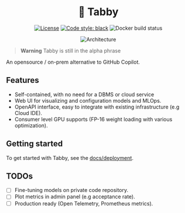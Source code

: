 <div align="center">

# 🐾 Tabby

[![License](https://img.shields.io/badge/License-Apache_2.0-blue.svg)](https://opensource.org/licenses/Apache-2.0)
[![Code style: black](https://img.shields.io/badge/code%20style-black-000000.svg)](https://github.com/psf/black)
![Docker build status](https://img.shields.io/github/actions/workflow/status/TabbyML/tabby/docker.yml?label=docker%20image%20build)

![Architecture](https://user-images.githubusercontent.com/388154/227843233-9dc75789-0e11-44c3-b7a8-070f7ad203b2.png)

</div>

> **Warning**
> Tabby is still in the alpha phrase

An opensource / on-prem alternative to GitHub Copilot.

## Features

* Self-contained, with no need for a DBMS or cloud service
* Web UI for visualizing and configuration models and MLOps.
* OpenAPI interface, easy to integrate with existing infrastructure (e.g Cloud IDE).
* Consumer level GPU supports (FP-16 weight loading with various optimization).

## Getting started
To get started with Tabby, see the [docs/deployment](./docs/deployment.md).

## TODOs

* [ ] Fine-tuning models on private code repository.
* [ ] Plot metrics in admin panel (e.g acceptance rate).
* [ ] Production ready (Open Telemetry, Prometheus metrics).
